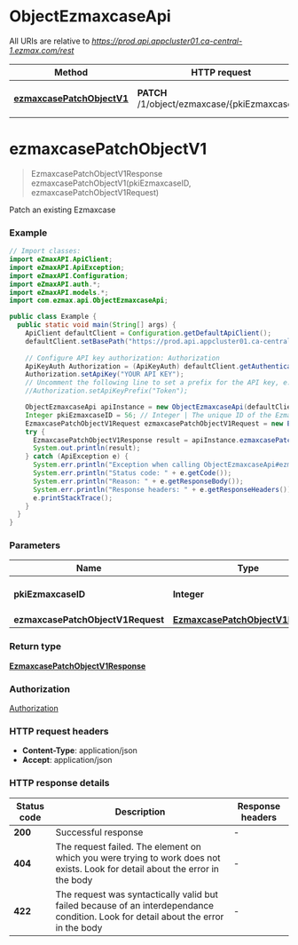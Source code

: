 # ObjectEzmaxcaseApi

All URIs are relative to *https://prod.api.appcluster01.ca-central-1.ezmax.com/rest*

| Method | HTTP request | Description |
|------------- | ------------- | -------------|
| [**ezmaxcasePatchObjectV1**](ObjectEzmaxcaseApi.md#ezmaxcasePatchObjectV1) | **PATCH** /1/object/ezmaxcase/{pkiEzmaxcaseID} | Patch an existing Ezmaxcase |


<a id="ezmaxcasePatchObjectV1"></a>
# **ezmaxcasePatchObjectV1**
> EzmaxcasePatchObjectV1Response ezmaxcasePatchObjectV1(pkiEzmaxcaseID, ezmaxcasePatchObjectV1Request)

Patch an existing Ezmaxcase



### Example
```java
// Import classes:
import eZmaxAPI.ApiClient;
import eZmaxAPI.ApiException;
import eZmaxAPI.Configuration;
import eZmaxAPI.auth.*;
import eZmaxAPI.models.*;
import com.ezmax.api.ObjectEzmaxcaseApi;

public class Example {
  public static void main(String[] args) {
    ApiClient defaultClient = Configuration.getDefaultApiClient();
    defaultClient.setBasePath("https://prod.api.appcluster01.ca-central-1.ezmax.com/rest");
    
    // Configure API key authorization: Authorization
    ApiKeyAuth Authorization = (ApiKeyAuth) defaultClient.getAuthentication("Authorization");
    Authorization.setApiKey("YOUR API KEY");
    // Uncomment the following line to set a prefix for the API key, e.g. "Token" (defaults to null)
    //Authorization.setApiKeyPrefix("Token");

    ObjectEzmaxcaseApi apiInstance = new ObjectEzmaxcaseApi(defaultClient);
    Integer pkiEzmaxcaseID = 56; // Integer | The unique ID of the Ezmaxcase
    EzmaxcasePatchObjectV1Request ezmaxcasePatchObjectV1Request = new EzmaxcasePatchObjectV1Request(); // EzmaxcasePatchObjectV1Request | 
    try {
      EzmaxcasePatchObjectV1Response result = apiInstance.ezmaxcasePatchObjectV1(pkiEzmaxcaseID, ezmaxcasePatchObjectV1Request);
      System.out.println(result);
    } catch (ApiException e) {
      System.err.println("Exception when calling ObjectEzmaxcaseApi#ezmaxcasePatchObjectV1");
      System.err.println("Status code: " + e.getCode());
      System.err.println("Reason: " + e.getResponseBody());
      System.err.println("Response headers: " + e.getResponseHeaders());
      e.printStackTrace();
    }
  }
}
```

### Parameters

| Name | Type | Description  | Notes |
|------------- | ------------- | ------------- | -------------|
| **pkiEzmaxcaseID** | **Integer**| The unique ID of the Ezmaxcase | |
| **ezmaxcasePatchObjectV1Request** | [**EzmaxcasePatchObjectV1Request**](EzmaxcasePatchObjectV1Request.md)|  | |

### Return type

[**EzmaxcasePatchObjectV1Response**](EzmaxcasePatchObjectV1Response.md)

### Authorization

[Authorization](../README.md#Authorization)

### HTTP request headers

 - **Content-Type**: application/json
 - **Accept**: application/json

### HTTP response details
| Status code | Description | Response headers |
|-------------|-------------|------------------|
| **200** | Successful response |  -  |
| **404** | The request failed. The element on which you were trying to work does not exists. Look for detail about the error in the body |  -  |
| **422** | The request was syntactically valid but failed because of an interdependance condition. Look for detail about the error in the body |  -  |

